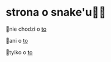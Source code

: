 # strona o snake'u:snake::snake:

:snake:nie chodzi o [to](https://pl.wikipedia.org/wiki/Snake_(rzeka))

:snake:ani o  [to](https://en.wikipedia.org/wiki/Snake)

:snake:tylko o  [to](https://pl.wikipedia.org/wiki/W%C4%85%C5%BC_(gra_komputerowa))

